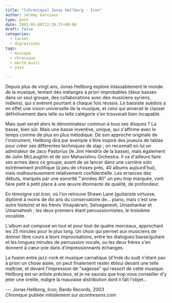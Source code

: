 ```yaml
---
title: "[chronique] Jonas Hellborg - Icon"
author: Jérémy Garniaux
type: post
date: 2003-03-08T12:20:27+00:00
draft: false
categories:
  - carnet
  - digressions
tags:
  - musique
  - chronique
  - world music
  - jazz

---
```

Depuis plus de vingt ans, Jonas Hellborg explore inlassablement le monde de la musique, tentant des mélanges à priori improbables (deux basses dans un seul groupe, des collaborations avec des musiciens syriens, indiens), qui s'avèrent pourtant à chaque fois réussis. Le bassiste suédois a en effet une vision universelle de la musique, et celui qui aimerait le classer définitivement dans telle ou telle catégorie s'en trouverait bien incapable.

Mais quel serait alors le dénominateur commun à tous ses disques ? La basse, bien sûr. Mais une basse inventive, unique, qui s'affirme avec le temps comme de plus en plus mélodique. De son approche originale de l'instrument, Hellborg dira par exemple s'être inspiré des joueurs de tablas pour créer ses différentes techniques de slap ; on reconnaît en lui un admirateur de Jaco Pastorius (le Jimi Hendrix de la basse), mais également de John McLaughlin et de son Mahavishnu Orchestra. Il va d'ailleurs faire ses armes dans ce groupe, avant de se lancer dans une carrière solo extrêmement prolifique (à peu de choses près, 40 albums aujourd'hui), mais malheureusement relativement confidentielle. Les errances des débuts, marqués par une sonorité "'années 80" un peu trop marquée, vont faire petit à petit place à une œuvre étonnante de qualité, de profondeur.

En témoigne cet *Icon*, où l'on retrouve Shawn Lane (guitariste virtuose, diplômé à moins de dix ans du conservatoire de... piano, mais c'est une autre histoire) et les frères Vinayakram, Selvaganesh, Umashankar et Umamahesh ; les deux premiers étant percussionnistes, le troisième vocaliste.

L'album est composé en tout et pour tout de quatre morceaux, approchant les 25 minutes pour le plus long. Un choix qui permet aux musiciens de donner libre cours à leurs improvisations, entre les dialogues basse/guitare et les longues minutes de percussion vocale, ou les deux frères s'en donnent à cœur-joie dans d'impressionnants échanges.

La fusion entre jazz-rock et musique carnatique (d'Inde du sud) n'étant pas à priori un chose aisée, on peut finalement rester ébloui devant une telle maîtrise, et devant l'impression de "sagesse" qui ressort de cette musique. Hellborg est un artiste précieux, et je ne saurais que trop vous conseiller d'y jeter une oreille, malgré la mauvaise distribution dont il fait l'objet...

--- Jonas Hellborg, _Icon_, Bardo Records, 2003  
_Chronique publiée initialement sur acontresens.com_